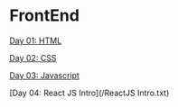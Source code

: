 # FrontEnd

[Day 01: HTML](/HTML_Notes.txt) 

[Day 02: CSS](/CSS_notes.txt)

[Day 03: Javascript](/javascript.txt)

[Day 04: React JS Intro](/ReactJS Intro.txt)

